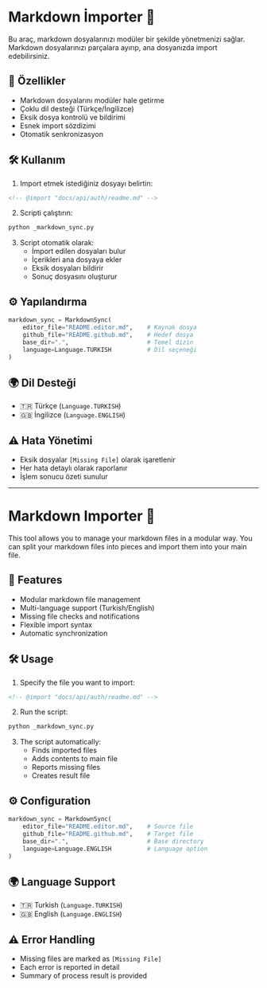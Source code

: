 # Markdown İmporter 📝

Bu araç, markdown dosyalarınızı modüler bir şekilde yönetmenizi sağlar. Markdown dosyalarınızı parçalara ayırıp, ana dosyanızda import edebilirsiniz.

## 🚀 Özellikler

- Markdown dosyalarını modüler hale getirme
- Çoklu dil desteği (Türkçe/İngilizce)
- Eksik dosya kontrolü ve bildirimi
- Esnek import sözdizimi
- Otomatik senkronizasyon

## 🛠️ Kullanım

1. Import etmek istediğiniz dosyayı belirtin:
```markdown
<!-- @import "docs/api/auth/readme.md" -->
```

2. Scripti çalıştırın:
```bash
python _markdown_sync.py
```

3. Script otomatik olarak:
   - İmport edilen dosyaları bulur
   - İçerikleri ana dosyaya ekler
   - Eksik dosyaları bildirir
   - Sonuç dosyasını oluşturur

## ⚙️ Yapılandırma

```python
markdown_sync = MarkdownSync(
    editor_file="README.editor.md",    # Kaynak dosya
    github_file="README.github.md",    # Hedef dosya
    base_dir=".",                      # Temel dizin
    language=Language.TURKISH          # Dil seçeneği
)
```

## 🌍 Dil Desteği

- 🇹🇷 Türkçe (`Language.TURKISH`)
- 🇬🇧 İngilizce (`Language.ENGLISH`)

## ⚠️ Hata Yönetimi

- Eksik dosyalar `[Missing File]` olarak işaretlenir
- Her hata detaylı olarak raporlanır
- İşlem sonucu özeti sunulur

---

# Markdown Importer 📝

This tool allows you to manage your markdown files in a modular way. You can split your markdown files into pieces and import them into your main file.

## 🚀 Features

- Modular markdown file management
- Multi-language support (Turkish/English)
- Missing file checks and notifications
- Flexible import syntax
- Automatic synchronization

## 🛠️ Usage

1. Specify the file you want to import:
```markdown
<!-- @import "docs/api/auth/readme.md" -->
```

2. Run the script:
```bash
python _markdown_sync.py
```

3. The script automatically:
   - Finds imported files
   - Adds contents to main file
   - Reports missing files
   - Creates result file

## ⚙️ Configuration

```python
markdown_sync = MarkdownSync(
    editor_file="README.editor.md",    # Source file
    github_file="README.github.md",    # Target file
    base_dir=".",                      # Base directory
    language=Language.ENGLISH          # Language option
)
```

## 🌍 Language Support

- 🇹🇷 Turkish (`Language.TURKISH`)
- 🇬🇧 English (`Language.ENGLISH`)

## ⚠️ Error Handling

- Missing files are marked as `[Missing File]`
- Each error is reported in detail
- Summary of process result is provided
